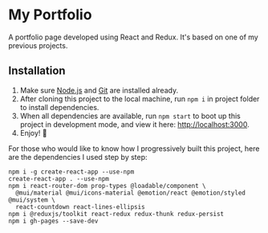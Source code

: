 # My Portfolio

A portfolio page developed using React and Redux. It's based on one of my previous projects.

## Installation

1. Make sure [Node.js](https://nodejs.org/en/) and [Git](https://git-scm.com/) are installed already.
2. After cloning this project to the local machine, run `npm i` in project folder to install dependencies.
3. When all dependencies are available, run `npm start` to boot up this project in development mode, and view it here: [http://localhost:3000](http://localhost:3000).
4. Enjoy! :rocket:

For those who would like to know how I progressively built this project, here are the dependencies I used step by step:
```
npm i -g create-react-app --use-npm
create-react-app . --use-npm
npm i react-router-dom prop-types @loadable/component \
  @mui/material @mui/icons-material @emotion/react @emotion/styled @mui/system \
  react-countdown react-lines-ellipsis
npm i @reduxjs/toolkit react-redux redux-thunk redux-persist
npm i gh-pages --save-dev
```
